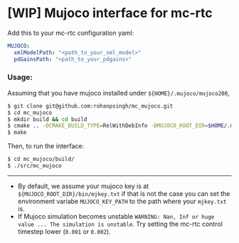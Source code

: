 # [WIP] Mujoco interface for mc-rtc

Add this to your mc-rtc configuration yaml:

```yaml
MUJOCO:
  xmlModelPath: "<path_to_your_xml_model>"
  pdGainsPath: "<path_to_your_pdgains>"
```

### Usage:

Assuming that you have mujoco installed under `${HOME}/.mujoco/mujoco200`,

```sh
$ git clone git@github.com:rohanpsingh/mc_mujoco.git
$ cd mc_mujoco
$ mkdir build && cd build
$ cmake .. -DCMAKE_BUILD_TYPE=RelWithDebInfo -DMUJOCO_ROOT_DIR=$HOME/.mujoco/mujoco200
$ make
```

Then, to run the interface:
```sh
$ cd mc_mujoco/build/
$ ./src/mc_mujoco
```
---

- By default, we assume your mujoco key is at `${MUJOCO_ROOT_DIR}/bin/mjkey.txt` if that is not the case you can set the environment variabe `MUJOCO_KEY_PATH` to the path where your `mjkey.txt` is.
- If Mujoco simulation becomes unstable `WARNING: Nan, Inf or huge value ... The simulation is unstable`. Try setting the mc-rtc control timestep lower (`0.001` or `0.002`).

